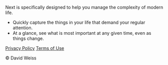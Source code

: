Next is specifically designed to help you manage the complexity of modern life.
* Quickly capture the things in your life that demand your regular attention.
* At a glance, see what is most important at any given time, even as things change.

[Privacy Policy](https://davidweiss.github.io/next/privacy.html) [Terms of Use](https://davidweiss.github.io/next/terms.html)

© David Weiss
